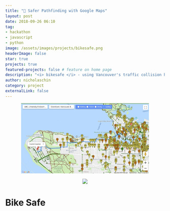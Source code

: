 ```yaml
---
title: "🚴 Safer Pathfinding with Google Maps"
layout: post
date: 2018-09-26 06:10
tag: 
- hackathon
- javascript 
- python 
image: /assets/images/projects/bikesafe.png
headerImage: false
star: true
projects: true
featured-projects: false # feature on home page
description: "<i> bikesafe </i> - using Vancouver's traffic collision history to provide cyclists safer bike routes"
author: nicholaschin
category: project
externalLink: false
---
```


<p align="center">
    <img src="/assets/images/projects/bikesafe.png" width="80%" />
</p>


<p align="center">
    <a href="https://github.com/Stoked-Theorem/VANquish-Bike-Accidents"> 
        <img src="https://img.shields.io/badge/github-bikesafe-green.svg?style=for-the-badge&logo=github">
    </a>
</p>

# Bike Safe 